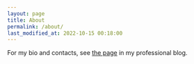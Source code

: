 ```yaml
---
layout: page
title: About
permalink: /about/
last_modified_at: 2022-10-15 00:18:00
---
```


For my bio and contacts, see [the page](https://saveriomiroddi.github.io/about/) in my professional blog.

